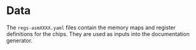 # Data

The `regs-asmXXXX.yaml` files contain the memory maps and register definitions
for the chips. They are used as inputs into the documentation generator.
